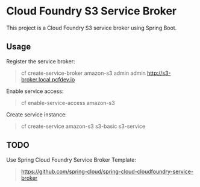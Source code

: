 # Cloud Foundry S3 Service Broker

This project is a Cloud Foundry S3 service broker using Spring Boot.

## Usage

Register the service broker:

> cf create-service-broker amazon-s3 admin admin http://s3-broker.local.pcfdev.io

Enable service access:

> cf enable-service-access amazon-s3

Create service instance:

> cf create-service amazon-s3 s3-basic s3-service

## TODO

Use Spring Cloud Foundry Service Broker Template:

> https://github.com/spring-cloud/spring-cloud-cloudfoundry-service-broker